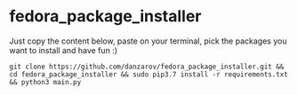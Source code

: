 # fedora_package_installer
Just copy the content below, paste on your terminal, pick the packages you want to install and have fun :)


`git clone https://github.com/danzarov/fedora_package_installer.git && cd fedora_package_installer && sudo pip3.7 install -r requirements.txt && python3 main.py`
